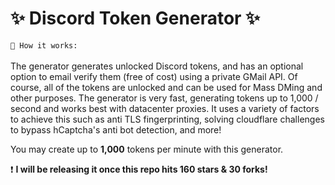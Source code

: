 # ✨ Discord Token Generator ✨

`📝 How it works:`
<br><br>
The generator generates unlocked Discord tokens, and has an optional option to email verify them (free of cost) using a private GMail API. Of course, all of the tokens are unlocked and can be used for Mass DMing and other purposes. The generator is very fast, generating tokens up to 1,000 / second and works best with datacenter proxies. It uses a variety of factors to achieve this such as anti TLS fingerprinting, solving cloudflare challenges to bypass hCaptcha's anti bot detection, and more!


You may create up to **1,000** tokens per minute with this generator.

❗️ **I will be releasing it once this repo hits 160 stars & 30 forks!**
